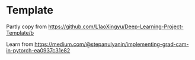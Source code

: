 # Template
Partly copy from https://github.com/L1aoXingyu/Deep-Learning-Project-Template/b

Learn from 
https://medium.com/@stepanulyanin/implementing-grad-cam-in-pytorch-ea0937c31e82
